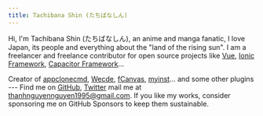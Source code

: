 ```yaml
---
title: Tachibana Shin (たちばなしん)
---
```


<ClientOnly>
  <Plum/>
</ClientOnly>

Hi, I'm Tachibana Shin (たちばなしん), an anime and manga fanatic, I love Japan, its people and everything about the "land of the rising sun". I am a freelancer and freelance contributor for open source projects like [Vue](https://github.com/vuejs), [Ionic Framework](https://github.com/ionic-team/ionic-framework), [Capacitor Framework](https://github.com/capacitor-community)...

Creator of [appclonecmd](https://github.com/tachibana-shin/app-clone-command), [Wecde](https://github.com/wecde/wecde), [fCanvas](https://github.com/tachibana-shin/fcanvas), [myinst](https://github.com/tachibana-shin/my-installer)... and some other plugins --- Find me on [GitHub](https://github.com/tachibana-shin), [Twitter](https://www.twitter.com/tachib_shin) mail me at [thanhnguyennguyen1995@gmail.com](mailto:thanhnguyennguyen1995@gmail.com). If you like my works, consider sponsoring me on GitHub Sponsors to keep them sustainable.

